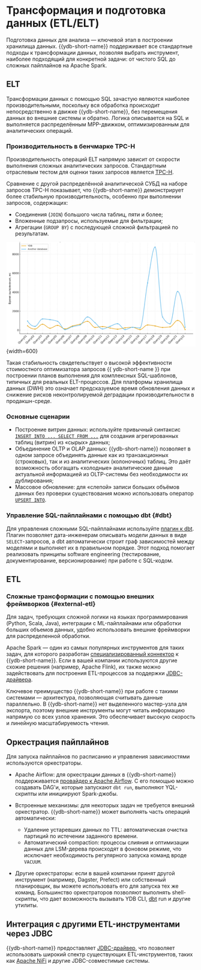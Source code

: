 # Трансформация и подготовка данных (ETL/ELT)

Подготовка данных для анализа — ключевой этап в построении хранилища данных. {{ydb-short-name}} поддерживает все стандартные подходы к трансформации данных, позволяя выбрать инструмент, наиболее подходящий для конкретной задачи: от чистого SQL до сложных пайплайнов на Apache Spark.

## ELT

Трансформации данных с помощью SQL зачастую являются наиболее производительными, поскольку вся обработка происходит непосредственно в движке {{ydb-short-name}}, без перемещения данных во внешние системы и обратно. Логика описывается на SQL и выполняется распределённым MPP-движком, оптимизированным для аналитических операций.

### Производительность в бенчмарке TPC-H

Производительность операций ELT напрямую зависит от скорости выполнения сложных аналитических запросов. Стандартным отраслевым тестом для оценки таких запросов является [TPC-H](https://www.tpc.org/tpch/).

Сравнение с другой распределённой аналитической СУБД на наборе запросов TPC-H показывает, что {{ydb-short-name}} демонстрирует более стабильную производительность, особенно при выполнении запросов, содержащих:

- Соединения (`JOIN`) большого числа таблиц, пяти и более;
- Вложенные подзапросы, используемые для фильтрации;
- Агрегации (`GROUP BY`) с последующей сложной фильтрацией по результатам.

![](_includes/ydb_vs_another.png){width=600}

Такая стабильность свидетельствует о высокой эффективности стоимостного оптимизатора запросов {{ ydb-short-name }} при построении планов выполнения для комплексных SQL-шаблонов, типичных для реальных ELT-процессов. Для платформы хранилища данных (DWH) это означает предсказуемое время обновления данных и снижение рисков неконтролируемой деградации производительности в продакшн-среде.

### Основные сценарии

- Построение витрин данных: используйте привычный синтаксис [`INSERT INTO ... SELECT FROM ...`](../../../../yql/reference/syntax/insert_into.md) для создания агрегированных таблиц (витрин) из «сырых» данных;
- Объединение OLTP и OLAP данных: {{ydb-short-name}} позволяет в одном запросе объединять данные как из транзакционных (строковых), так и из аналитических (колоночных) таблиц. Это даёт возможность обогащать «холодные» аналитические данные актуальной информацией из OLTP-системы без необходимости их дублирования;
- Массовое обновление: для «слепой» записи больших объёмов данных без проверки существования можно использовать оператор [`UPSERT INTO`](../../../../yql/reference/syntax/upsert_into.md).

### Управление SQL-пайплайнами с помощью dbt {#dbt}

Для управления сложными SQL-пайплайнами используйте [плагин к dbt](../../../../integrations/migration/dbt.md). Плагин позволяет дата-инженерам описывать модели данных в виде `SELECT`-запросов, а dbt автоматически строит граф зависимостей между моделями и выполняет их в правильном порядке. Этот подход помогает реализовать принципы software engineering (тестирование, документирование, версионирование) при работе с SQL-кодом.

## ETL

### Сложные трансформации с помощью внешних фреймворков {#external-etl}

Для задач, требующих сложной логики на языках программирования (Python, Scala, Java), интеграции с ML-пайплайнами или обработки больших объемов данных, удобно использовать внешние фреймворки для распределенной обработки.

Apache Spark — один из самых популярных инструментов для таких задач, для которого разработан [специализированный коннектор](../../../../integrations/ingestion/spark.md) к {{ydb-short-name}}. Если в вашей компании используются другие схожие решения (например, Apache Flink), их также можно задействовать для построения ETL-процессов за поддержки [JDBC-драйвера](../../../../reference/languages-and-apis/jdbc-driver/index.md).

Ключевое преимущество {{ydb-short-name}} при работе с такими системами — архитектура, позволяющая считывать данные параллельно. В {{ydb-short-name}} нет выделенного мастер-узла для экспорта, поэтому внешние инструменты могут читать информацию напрямую со всех узлов хранения. Это обеспечивает высокую скорость и линейную масштабируемость чтения.

## Оркестрация пайплайнов

Для запуска пайплайнов по расписанию и управления зависимостями используются оркестраторы.

- Apache Airflow: для оркестрации данных в {{ydb-short-name}} поддерживается [провайдер к Apache Airflow](../../../../integrations/orchestration/airflow.md). С его помощью можно создавать DAG'и, которые запускают `dbt run`, выполняют YQL-скрипты или инициируют Spark-джобы.
- Встроенные механизмы: для некоторых задач не требуется внешний оркестратор. {{ydb-short-name}} может выполнять часть операций автоматически:

    - Удаление устаревших данных по TTL: автоматическая очистка партиций по истечении заданного времени.
    - Автоматический сompaction: процессы слияния и оптимизации данных для LSM-дерева происходят в фоновом режиме, что исключает необходимость регулярного запуска команд вроде `VACUUM`.

- Другие оркестраторы: если в вашей компании принят другой инструмент (например, Dagster, Prefect) или собственный планировщик, вы можете использовать его для запуска тех же команд. Большинство оркестраторов позволяют выполнять shell-скрипты, что дает возможность вызывать YDB CLI, [dbt](#dbt) run и другие утилиты.

## Интеграция с другими ETL-инструментами через JDBC

{{ydb-short-name}} предоставляет [JDBC-драйвер](../../../../reference/languages-and-apis/jdbc-driver/index.md), что позволяет использовать широкий спектр существующих ETL-инструментов, таких как [Apache NiFi](https://nifi.apache.org/) и другие JDBC-совместимые системы.
